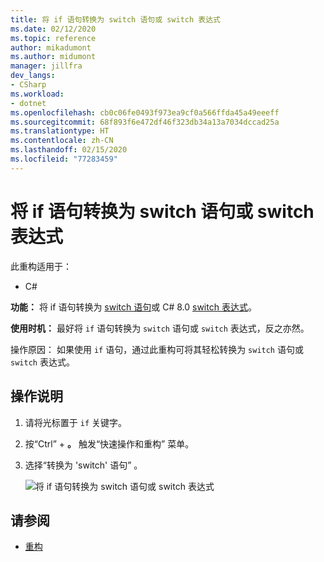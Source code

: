 ```yaml
---
title: 将 if 语句转换为 switch 语句或 switch 表达式
ms.date: 02/12/2020
ms.topic: reference
author: mikadumont
ms.author: midumont
manager: jillfra
dev_langs:
- CSharp
ms.workload:
- dotnet
ms.openlocfilehash: cb0c06fe0493f973ea9cf0a566ffda45a49eeeff
ms.sourcegitcommit: 68f893f6e472df46f323db34a13a7034dccad25a
ms.translationtype: HT
ms.contentlocale: zh-CN
ms.lasthandoff: 02/15/2020
ms.locfileid: "77283459"
---
```

# <a name="convert-if-statement-to-switch-statement-or-switch-expression"></a>将 if 语句转换为 switch 语句或 switch 表达式

此重构适用于：

- C#

**功能：** 将 if 语句转换为 [switch 语句](/dotnet/csharp/language-reference/keywords/switch)或 C# 8.0 [switch 表达式](/dotnet/csharp/whats-new/csharp-8#switch-expressions)。

**使用时机：** 最好将 `if` 语句转换为 `switch` 语句或 `switch` 表达式，反之亦然。 

操作原因：  如果使用 `if` 语句，通过此重构可将其轻松转换为 `switch` 语句或 `switch` 表达式。

## <a name="how-to"></a>操作说明

1. 请将光标置于 `if` 关键字。
2. 按“Ctrl”  + **。** 触发“快速操作和重构”  菜单。
3. 选择“转换为 'switch' 语句”  。

   ![将 if 语句转换为 switch 语句或 switch 表达式](media/convert-if-statement-to-switch-statement-or-switch-expression.png) 

## <a name="see-also"></a>请参阅

- [重构](../refactoring-in-visual-studio.md)
